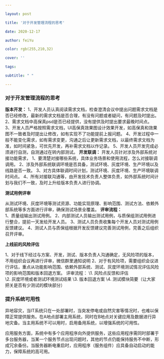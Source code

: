```yaml
---

layout: post

title: '对于开发管理流程的思考'

date: 2020-12-17

author: feiYu

color: rgb(255,210,32)

cover: ''

tags: 

subtitle: " "

---
```


### 对于开发管理流程的思考

**版本开发：**
1、开发人员认真阅读需求文档，检查澄清会议中提出问题需求文档是否已经修改，最新的需求文档是否合理，有没有问题或者疑问，有问题及时提出。
2、需求文档中高保真psd是否已经提供，没有提供及时提出要求最晚时间点。
3、开发人员严格按照需求文档，UI高保真效果图设计效果开发，如高保真和效果图不一致者及时提出让修改，如有实现不了功能提前上报问题。
4、开发过程中一般不能变化需求，如有需求变更，沟通之后让更新需求文档，以最终需求文档为准，如时间紧急，可优先开发，再补需求文档以作记录。
5、开发人员开发完成必须进行自测，自测通过在转内部测试。
**开发联调：**
开发人员针对涉及外部系统对接功能需求，
1、要清楚对接哪些系统，具体业务场景和使用流程，怎么对接联调调用。
2、涉及外部系统联调环境是否具备，测试环境、灰度环境、生产环境以及线路是否一致。
3、对方具体联调时间计划，测试环境、灰度环境、生产环境联调时间点。
4、所有对接联沟通等，由开发技术负责人整体负责，如外部系统时间计划与我们不一致，及时上升给版本负责人进行协调。

**测试用例评审**

从测试环境、灰度环境等测试资源、功能实现原理、影响范围、测试方法、依赖外部系统等多方面进行评审，确保测试场景全覆盖。
**评审流程：**  
1、质量组输出测试用例。
2、内部测试人员输出测试用例，与质保组测试用例进行整合，提前一天发给开发人员。
3、测试人员负责收集每个开发人员对测试用例反馈建议。
4、测试人员与质保组根据开发反馈建议完善测试用例，完善之后组织召开评审。

**上线前的风险评估**

1、对于线下经过与方案、开发，测试、版本负责人沟通确定，无风险项的版本，不用组织会议再进行评审，微信群里通知说明
2、对于有风险项，需要组织会议进行评估，重点从功能影响范围、依赖外部系统、测试、灰度环境测试情况评估风险项的影响范围和版本回退方案。
评审流程：
      \1. 风险点反馈和评估  
      \2. 灰度环境或者测试环境测试结果
      \3. 版本回退方案
      \4. 测试模块简要（让大家把关是否有少测试的模块部分）

### 提升系统可用性

异地容灾，当IT系统只在一处部署时，当突发停电或自然灾害等情况时，也难以保障正常提供服务。在A地点部署主用系统，同时在B地点对关键应用及数据进行异地灾备。当主用系统不可以用时，启用备用系统，以增强系统的可用性。

应用服务方面，系统中有多个应用程序向外提供服务，这些应用程序需同时部署于多台服务器，当某一个服务节点出现问题时，其他的节点仍能保持服务不中断，形成冗余备份。当服务器断电重启时，应用程序（服务组件）应具备自动启动的能力，保障系统的高可用。